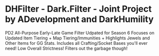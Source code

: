 # DHFilter - Dark.Filter - Joint Project by ADevelopment and DarkHumility
PD2 All-Purpose Early-Late Game Filter Udpated for Season 6
Focuses on Updated Item Tiering + Map Tiering/Immunities + Highlights Jewels and Other Items for GG Stats. Includes all Crafting/Socket Bases you'll ever need!
Low Overall Strictness! Filters out the garbage though!
